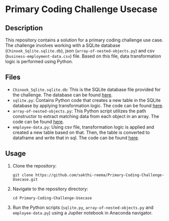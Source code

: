 # Primary Coding Challenge Usecase

## Description

This repository contains a solution for a primary coding challenge use case. The challenge involves working with a SQLite database (`Chinook_Sqlite.sqlite.db`), json (`array-of-nested-objects.py`) and csv (`business-employment-data.csv`) file. Based on this file, data transformation logic is performed using Python.

## Files

- `Chinook_Sqlite.sqlite.db`: This is the SQLite database file provided for the challenge. The database can be found [here](https://github.com/sakthi-reema/Primary-Coding-Challenge-Usecase/blob/main/Chinook_Sqlite.sqlite.db).
- `sqlite.py`: Contains Python code that creates a new table in the SQLite database by applying transformation logic. The code can be found [here](https://github.com/sakthi-reema/Primary-Coding-Challenge-Usecase/blob/main/sqlite.py).
- `array-of-nested-objects.py`: This Python script utilizes the path constructor to extract matching data from each object in an array. The code can be found [here](https://github.com/sakthi-reema/Primary-Coding-Challenge-Usecase/blob/main/array-of-nested-objects.py).
- `employee-data.py`: Using csv file, transformation logic is applied and created a new table based on that. Then, the table is converted to dataframe and write that in sql. The code can be found [here](https://github.com/sakthi-reema/Primary-Coding-Challenge-Usecase/blob/main/employee-data.py).

## Usage

1. Clone the repository:

    ```
    git clone https://github.com/sakthi-reema/Primary-Coding-Challenge-Usecase.git
    ```

2. Navigate to the repository directory:

    ```
    cd Primary-Coding-Challenge-Usecase
    ```

3. Run the Python scripts (`sqlite.py`, `array-of-nested-objects.py` and `employee-data.py`) using a Jupiter notebook in Anaconda navigator.
